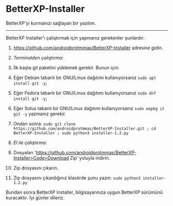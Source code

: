 # BetterXP-Installer
BetterXP'yi kurmanızı sağlayan bir yazılım.
__________________________________________________________________________________________________________________________________________________________________
BetterXP Installer'ı çalıştırmak için yapmanız gerekenler şunlardır:

1. https://github.com/androidprotmmas/BetterXP-Installer adresine gidin.

1. *Terminalden çalıştırma:*
2. İlk başta git paketini yüklemek gerekir. Bunun için:
3. Eğer Debian tabanlı bir GNU/Linux dağıtımı kullanıyorsanız ```sudo apt install git -y```; 
4. Eğer Fedora tabanlı bir GNU/Linux dağıtımı kullanıyorsanız ```sudo dnf install git -y```;
5. Eğer Solus tabanlı bir GNU/Linux dağıtımı kullanıyorsanız ```sudo eopkg it git -y``` yazmanız gerekir.
6. Ondan sonra: ```sudo git clone https://github.com/androidprotmmas/BetterXP-Installer.git ; cd BetterXP-Installer ; sudo python3 installer-1.2.py```

1. *El ile çalıştırma:*
2. Dosyaları 'https://github.com/androidprotmmas/BetterXP-Installer>Code>Download Zip' yoluyla indirin.
3. Zip dosyasını çıkarın.
4. Zip dosyasını çıkardığınız klasörde şunu yazın: ```sudo python3 installer-1.2.py```

Bundan sonra BetterXP Installer, bilgisayarınıza uygun BetterXP sürümünü kuracaktır. İyi günler dileriz.
